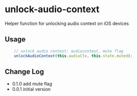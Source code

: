 # unlock-audio-context
Helper function for unlocking audio context on iOS devices

## Usage
```js
	// unlock audio context: audiocontext, mute flag
	unlockAudioContext(this.audioCtx, this.state.muted);
```

## Change Log
- 0.1.0 add mute flag
- 0.0.1 initial version
